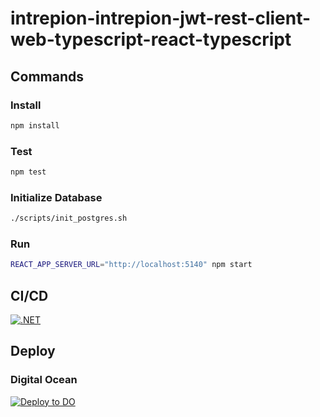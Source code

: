 # intrepion-intrepion-jwt-rest-client-web-typescript-react-typescript

## Commands

### Install

```bash
npm install
```

### Test

```bash
npm test
```

### Initialize Database

```bash
./scripts/init_postgres.sh
```

### Run

```bash
REACT_APP_SERVER_URL="http://localhost:5140" npm start
```

## CI/CD

[![.NET](https://github.com/intrepion/intrepion-intrepion-jwt-rest-client-web-typescript-react-typescript/actions/workflows/node.js.yml/badge.svg?branch=main)](https://github.com/intrepion/intrepion-intrepion-jwt-rest-client-web-typescript-react-typescript/actions/workflows/node.js.yml)

## Deploy

### Digital Ocean

[![Deploy to DO](https://www.deploytodo.com/do-btn-blue.svg)](https://cloud.digitalocean.com/apps/new?repo=https://github.com/intrepion/intrepion-intrepion-jwt-rest-client-web-typescript-react-typescript/tree/main)
